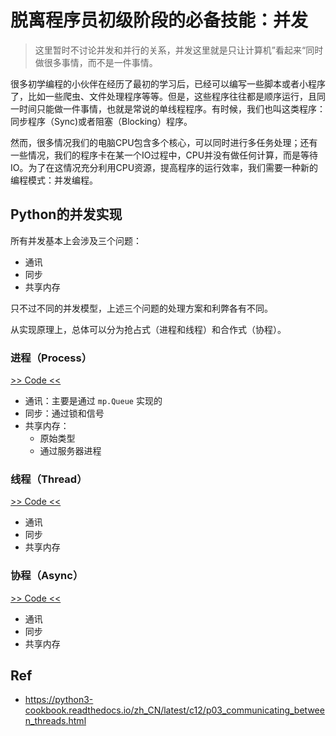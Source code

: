# 脱离程序员初级阶段的必备技能：并发

> 这里暂时不讨论并发和并行的关系，并发这里就是只让计算机”看起来“同时做很多事情，而不是一件事情。

很多初学编程的小伙伴在经历了最初的学习后，已经可以编写一些脚本或者小程序了，比如一些爬虫、文件处理程序等等。但是，这些程序往往都是顺序运行，且同一时间只能做一件事情，也就是常说的单线程程序。有时候，我们也叫这类程序：同步程序（Sync)或者阻塞（Blocking）程序。

然而，很多情况我们的电脑CPU包含多个核心，可以同时进行多任务处理；还有一些情况，我们的程序卡在某一个IO过程中，CPU并没有做任何计算，而是等待IO。为了在这情况充分利用CPU资源，提高程序的运行效率，我们需要一种新的编程模式：并发编程。

## Python的并发实现

所有并发基本上会涉及三个问题：

- 通讯
- 同步
- 共享内存

只不过不同的并发模型，上述三个问题的处理方案和利弊各有不同。

从实现原理上，总体可以分为抢占式（进程和线程）和合作式（协程）。

### 进程（Process）

[>> Code <<](con_process.py)

- 通讯：主要是通过 `mp.Queue` 实现的
- 同步：通过锁和信号
- 共享内存：
  - 原始类型
  - 通过服务器进程

### 线程（Thread）

[>> Code <<](con_thread.py)

- 通讯
- 同步
- 共享内存

### 协程（Async）

[>> Code <<](con_async.py)

- 通讯
- 同步
- 共享内存

## Ref

- <https://python3-cookbook.readthedocs.io/zh_CN/latest/c12/p03_communicating_between_threads.html>

